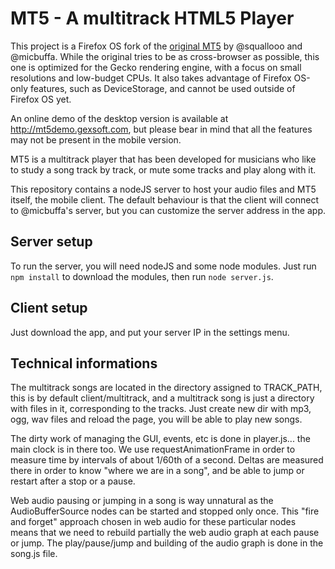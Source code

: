 MT5 - A multitrack HTML5 Player
===========

This project is a Firefox OS fork of the [original MT5](https://github.com/squallooo/MT5) by @squallooo and @micbuffa. While the original tries to be as cross-browser as possible, this one is optimized for the Gecko rendering engine, with a focus on small resolutions and low-budget CPUs. It also takes advantage of Firefox OS-only features, such as DeviceStorage, and cannot be used outside of Firefox OS yet.

An online demo of the desktop version is available at http://mt5demo.gexsoft.com, but please bear in mind that all the features may not be present in the mobile version.

MT5 is a multitrack player that has been developed for musicians who like to study a song track by track, or mute some tracks and play along with it.

This repository contains a nodeJS server to host your audio files and MT5 itself, the mobile client. The default behaviour is that the client will connect to @micbuffa's server, but you can customize the server address in the app.

Server setup
-----------

To run the server, you will need nodeJS and some node modules. Just run `npm install` to download the modules, then run `node server.js`.

Client setup
-----------

Just download the app, and put your server IP in the settings menu.

Technical informations
-----------

The multitrack songs are located in the directory assigned to TRACK_PATH, this is by default client/multitrack, and a multitrack song is just a directory with files in it, corresponding to the tracks. Just create new dir with mp3, ogg, wav files and reload the page, you will be able to play new songs.

The dirty work of managing the GUI, events, etc is done in player.js... the main clock is in there too. We use requestAnimationFrame in order to measure time by intervals of about 1/60th of a second. Deltas are measured there in order to know "where we are in a song", and be able to jump or restart after a stop or a pause.

Web audio pausing or jumping in a song is way unnatural as the AudioBufferSource nodes can be started and stopped only once. This "fire and forget" approach chosen in web audio for these particular nodes means that we need to rebuild partially the web audio graph at each pause or jump. The play/pause/jump and building of the audio graph is done in the song.js file.